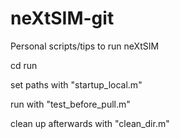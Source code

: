 neXtSIM-git
===========

Personal scripts/tips to run neXtSIM

cd run

set paths with "startup_local.m"

run with "test_before_pull.m"

clean up afterwards with "clean_dir.m"

